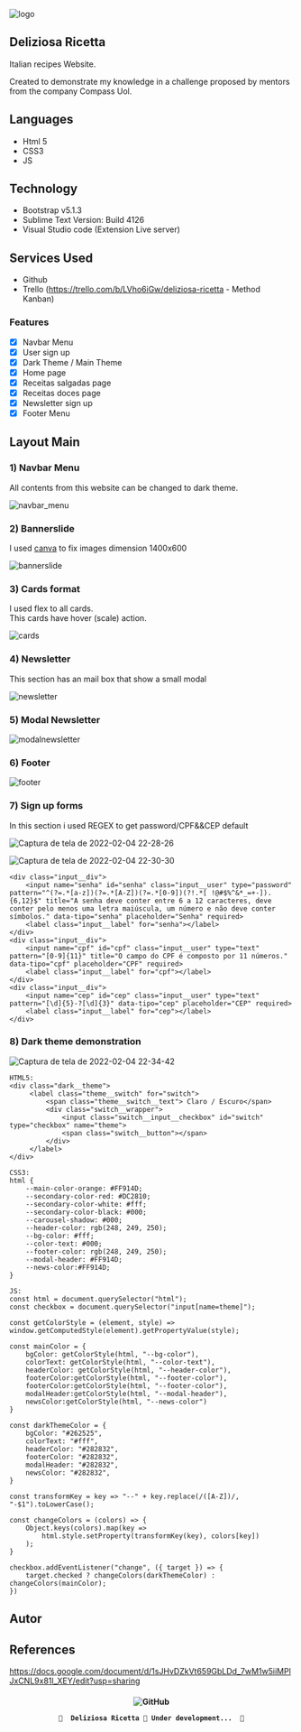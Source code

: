 ![logo](https://user-images.githubusercontent.com/98092597/152608740-8c2aba32-4e03-4d2c-8809-cecf3dfbc3d8.png)

## Deliziosa Ricetta
Italian recipes Website.

Created to demonstrate my knowledge in a challenge proposed by mentors from the company Compass Uol.

## Languages
* Html 5
* CSS3
* JS

## Technology
* Bootstrap v5.1.3
* Sublime Text Version: Build 4126
* Visual Studio code (Extension Live server)

## Services Used
* Github
* Trello (https://trello.com/b/LVho6iGw/deliziosa-ricetta - Method Kanban)


### Features

- [x] Navbar Menu
- [x] User sign up
- [x] Dark Theme / Main Theme
- [x] Home page
- [x] Receitas salgadas page
- [x] Receitas doces page
- [x] Newsletter sign up
- [X] Footer Menu 

## Layout Main
<h3>1) Navbar Menu</h3>
<p> All contents from this website can be changed to dark theme.</p>

![navbar_menu](https://user-images.githubusercontent.com/98092597/152621425-50da5520-7d7d-4ce8-8618-71c447eddcdf.png)
	
<h3>2) Bannerslide </h3>

<p> I used <a href="https://www.canva.com/">canva</a> to fix images dimension 1400x600</p>

![bannerslide](https://user-images.githubusercontent.com/98092597/152621666-8db1c53d-305f-4c70-94f9-35841404eb97.png)

<h3>3) Cards format</h3>

<p> I used flex to all cards.<br>
This cards have hover (scale) action.
</p>

![cards](https://user-images.githubusercontent.com/98092597/152622186-5d6af929-ebfd-437c-909a-86acba127a75.png)


<h3>4) Newsletter </h3>
<p> This section has an mail box that show a small modal</p>

![newsletter](https://user-images.githubusercontent.com/98092597/152622652-d0f14c83-4963-42df-bd15-ddd755945f4f.png)

<h3>5) Modal Newsletter </h3>

![modalnewsletter](https://user-images.githubusercontent.com/98092597/152623117-98322f86-37a3-4e38-b01a-dd71c6d870dd.png)

<h3>6) Footer </h3>

![footer](https://user-images.githubusercontent.com/98092597/152623341-77da8548-2a9c-4877-a6af-a5e7e86fe9a7.png)


<h3>7) Sign up forms </h3>

<p> In this section i used REGEX to get password/CPF&&CEP default</p>

![Captura de tela de 2022-02-04 22-28-26](https://user-images.githubusercontent.com/98092597/152623525-74d48934-a6cb-46d2-b485-3a8c0fbe22b5.png)

![Captura de tela de 2022-02-04 22-30-30](https://user-images.githubusercontent.com/98092597/152623584-4b340bab-ec26-4ecb-bc6c-317f2b3d9c95.png)

```
<div class="input__div">
    <input name="senha" id="senha" class="input__user" type="password" pattern="^(?=.*[a-z])(?=.*[A-Z])(?=.*[0-9])(?!.*[ !@#$%^&*_=+-]).{6,12}$" title="A senha deve conter entre 6 a 12 caracteres, deve conter pelo menos uma letra maiúscula, um número e não deve conter símbolos." data-tipo="senha" placeholder="Senha" required>
    <label class="input__label" for="senha"></label>
</div>
<div class="input__div">
    <input name="cpf" id="cpf" class="input__user" type="text" pattern="[0-9]{11}" title="O campo do CPF é composto por 11 números." data-tipo="cpf" placeholder="CPF" required>
    <label class="input__label" for="cpf"></label>
</div>
<div class="input__div">
    <input name="cep" id="cep" class="input__user" type="text" pattern="[\d]{5}-?[\d]{3}" data-tipo="cep" placeholder="CEP" required>
    <label class="input__label" for="cep"></label>
</div>
```

<h3>8) Dark theme demonstration </h3>

![Captura de tela de 2022-02-04 22-34-42](https://user-images.githubusercontent.com/98092597/152623722-cc510b13-5b59-469d-b7d1-36b1665fdd57.png)

```
HTML5:
<div class="dark__theme">
     <label class="theme__switch" for="switch">	
         <span class="theme__switch__text"> Claro / Escuro</span>
         <div class="switch__wrapper">
             <input class="switch__input__checkbox" id="switch" type="checkbox" name="theme">
             <span class="switch__button"></span>
         </div>
     </label>
</div>

CSS3:
html {
    --main-color-orange: #FF914D;
    --secondary-color-red: #DC2810;
    --secondary-color-white: #fff;
    --secondary-color-black: #000;
    --carousel-shadow: #000;
    --header-color: rgb(248, 249, 250);
    --bg-color: #fff;
    --color-text: #000;
    --footer-color: rgb(248, 249, 250);
    --modal-header: #FF914D;
    --news-color:#FF914D;
}

JS:
const html = document.querySelector("html");
const checkbox = document.querySelector("input[name=theme]");

const getColorStyle = (element, style) => window.getComputedStyle(element).getPropertyValue(style);

const mainColor = {
    bgColor: getColorStyle(html, "--bg-color"),
    colorText: getColorStyle(html, "--color-text"),
    headerColor: getColorStyle(html, "--header-color"),
    footerColor:getColorStyle(html, "--footer-color"),
    footerColor:getColorStyle(html, "--footer-color"),
    modalHeader:getColorStyle(html, "--modal-header"),
    newsColor:getColorStyle(html, "--news-color")
}

const darkThemeColor = {
    bgColor: "#262525",
    colorText: "#fff",
    headerColor: "#282832",
    footerColor: "#282832",
    modalHeader: "#282832",
    newsColor: "#282832",
}

const transformKey = key => "--" + key.replace(/([A-Z])/, "-$1").toLowerCase();

const changeColors = (colors) => {
    Object.keys(colors).map(key =>
        html.style.setProperty(transformKey(key), colors[key])
    );
}

checkbox.addEventListener("change", ({ target }) => {
    target.checked ? changeColors(darkThemeColor) : changeColors(mainColor);
})

```

## Autor

## References
https://docs.google.com/document/d/1sJHvDZkVt659GbLDd_7wM1w5iiMPlJxCNL9x81l_XEY/edit?usp=sharing


<h4 align="center"> 
	<img alt="GitHub" src="https://img.shields.io/github/license/wendelschimitz10/Deliziosa-Ricetta?style=plastic">
	
	🚧  Deliziosa Ricetta 🚀 Under development...  🚧
</h4>
